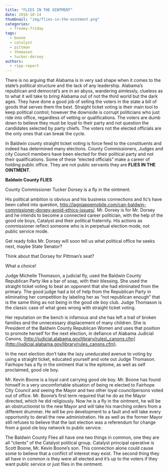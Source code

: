 ```yaml
---
title: "FLIES IN THE OINTMENT"
date: 2016-10-14
thumbnail: "img/flies-in-the-ointment.png"
categories: 
  - freaky-friday
tags: 
  - boone
  - catalyst
  - pittman
  - thomason
  - tucker-dorsey
authors: 
  - ripp-report
---
```


There is no arguing that Alabama is in very sad shape when it comes to the state’s political structure and the lack of any leadership. Alabama’s republican and democrat’s are in an abyss, wandering aimlessly, clueless as to what it will take to bring Alabama out of not the third world but the dark ages. They have done a good job of selling the voters in the state a bill of goods that serves them the best. Straight ticket voting is their main tool to keep political control; however the downside is corrupt politicians who just ride into office, regardless of vetting or qualifications. The voters are dumb down to believe they must be loyal to their party and not question the candidates selected by party chiefs. The voters not the elected officials are the only ones that can break the cycle.

In Baldwin county straight ticket voting is force feed to the constituents and indeed has determined many elections. County Commissioners, Judges and city Council members have been elected for their political party and not their qualifications. Some of these “elected officials” make a career of holding public office. They are not public servants they are **FLIES IN THE OINTMENT**.

**Baldwin County FLIES**

County Commissioner Tucker Dorsey is a fly in the ointment.

His political ambition is obvious and his business connections and llc’s have been called into question, http://lagniappemobile.com/can-baldwin-commissioner-dorsey-avoid-ethics-issues/. Mr. Dorsey is for Mr. Dorsey and he intends to become a connected career politician, with the help of the good ole boys, Catalyst and their political fraternity. His actions as commissioner reflect someone who is in perpetual election mode, not public service mode.

Get ready folks Mr. Dorsey will soon tell us what political office he seeks next, maybe State Senator?

Think about that Dorsey for Pittman’s seat?

What a choice!

Judge Michelle Thomason, a judicial fly, used the Baldwin County Republican Party like a bar of soap, with their blessing. She used the straight ticket voting to beat an opponent that she had eliminated from the primary. The good judge had a lot of help from the Republican Party in eliminating her competition by labeling her as “not republican enough” that is the same thing as not being in the good ole boy club. Judge Thomason is the classic case of what goes wrong with straight ticket voting.

Her reputation on the bench is infamous and she has left a trail of broken families and the unnecessary displacement of many children. She is President of the Baldwin County Republican Women and uses that position to promote herself for the next election, in defiance of Alabama Judicial Canons, [http://judicial.alabama.gov/library/rules\_canons.cfm](http://judicial.alabama.gov/library/rules_canons.cfm).

In the next election don’t take the lazy uneducated avenue to voting by using a straight ticket, educated yourself and vote out Judge Thomason. Fairhope has a fly in the ointment that is the epitome, as well as self proclaimed, good ole boy.

Mr. Kevin Boone is a loyal card carrying good ole boy. Mr. Boone has found himself in a very uncomfortable situation of being re elected to Fairhope City Council and seeing the Mayor and two other loyal councilpersons voted out of office. Mr. Boone’s first term required that he do as the Mayor directed, which he did religiously. Now he is a fly in the ointment, he will be an obstructionist to the new Mayor and will take his marching orders from a different drummer. He will be pro development to a fault and will take every opportunity to derail the new administration. He as well as the former Mayor still refuses to believe that the last election was a referendum for change from a good ole boy network to public service.

The Baldwin County Flies all have one two things in common, one they are all “clients” of the Catalyst political group. Catalyst principal operative is Scott Boone, Mr. Kevin Boone’s son. This connection alone could cause some to believe that a conflict of interest may exist. The second thing they all have in common is they were all elected and it’s up to the voters if they want public service or just flies in the ointment.
